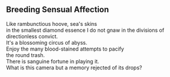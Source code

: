 Breeding Sensual Affection
--------------------------
Like rambunctious hoove, sea's skins  
in the smallest diamond essence I do not gnaw in the divisions of directionless convict.  
It's a blossoming circus of abyss.  
Enjoy the many blood-stained attempts to pacify  
the round trash.  
There is sanguine fortune in playing it.  
What is this camera but a memory rejected of its drops?  
